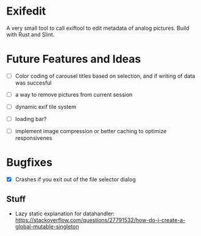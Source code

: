 # Exifedit 
A very small tool to call exiftool to edit metadata of analog pictures. Build with Rust and Slint.

# Future Features and Ideas
- [ ] Color coding of carousel titles based on selection, and if writing of data was succesful
- [ ] a way to remove pictures from current session

- [ ] dynamic exif tile system

- [ ] loading bar? 
- [ ] implement image compression or better caching to optimize responsivenes

# Bugfixes
- [x] Crashes if you exit out of the file selector dialog

## Stuff
- Lazy static explanation for datahandler: https://stackoverflow.com/questions/27791532/how-do-i-create-a-global-mutable-singleton